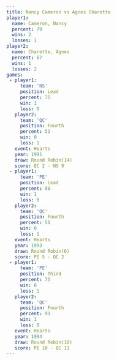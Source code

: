 ```yaml
---
title: Nancy Cameron vs Agnes Charette
player1:               
  name: Cameron, Nancy 
  percent: 79          
  wins: 2              
  losses: 1            
player2:               
  name: Charette, Agnes
  percent: 67          
  wins: 1              
  losses: 2            
games:
 - player1:        
     team: 'NS'    
     position: Lead
     percent: 75   
     win: 1        
     loss: 0       
   player2:          
     team: 'QC'      
     position: Fourth
     percent: 51     
     win: 0          
     loss: 1         
   event: Hearts        
   year: 1991           
   draw: Round Robin(14)
   score: QC 2 - NS 9   
 - player1:        
     team: 'PE'    
     position: Lead
     percent: 88   
     win: 1        
     loss: 0       
   player2:          
     team: 'QC'      
     position: Fourth
     percent: 51     
     win: 0          
     loss: 1         
   event: Hearts       
   year: 1993          
   draw: Round Robin(6)
   score: PE 5 - QC 2  
 - player1:         
     team: 'PE'     
     position: Third
     percent: 75    
     win: 0         
     loss: 1        
   player2:          
     team: 'QC'      
     position: Fourth
     percent: 91     
     win: 1          
     loss: 0         
   event: Hearts        
   year: 1994           
   draw: Round Robin(10)
   score: PE 10 - QC 11 
---
```

